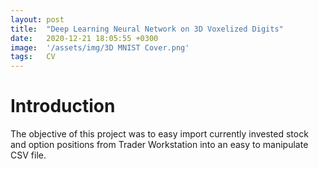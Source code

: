 ```yaml
---
layout: post
title:  "Deep Learning Neural Network on 3D Voxelized Digits"
date:   2020-12-21 18:05:55 +0300
image:  '/assets/img/3D MNIST Cover.png'
tags:   CV
---
```

# Introduction
The objective of this project was to easy import currently invested stock and option positions from Trader Workstation into an easy to manipulate CSV file. 

